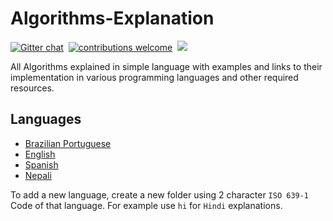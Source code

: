 # Algorithms-Explanation

[![Gitter chat](https://img.shields.io/badge/Chat-Gitter-ff69b4.svg?label=Chat&logo=gitter&style=flat-square)](https://gitter.im/TheAlgorithms)&nbsp;
[![contributions welcome](https://img.shields.io/static/v1.svg?label=Contributions&message=Welcome&color=0059b3&style=flat-square)](https://github.com/TheAlgorithms/Ruby/blob/master/CONTRIBUTING.md)&nbsp;
![](https://img.shields.io/github/repo-size/TheAlgorithms/Algorithms-Explanation.svg?label=Repo%20size&style=flat-square)&nbsp;

All Algorithms explained in simple language with examples and links to their implementation in various programming languages and other required resources.

## Languages

- [Brazilian Portuguese](./pt-br)
- [English](./en)
- [Spanish](./es)
- [Nepali](./ne)

To add a new language, create a new folder using 2 character `ISO 639-1` Code of that language. For example use `hi` for `Hindi` explanations.
